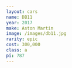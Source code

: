 ```yaml
---
layout: cars
name: DB11
year: 2017
make: Aston Martin
image: /images/db11.jpg
rarity: epic
cost: 300,000
class: a
pi: 787
---
```

